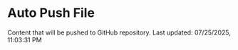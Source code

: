 # Auto Push File

Content that will be pushed to GitHub repository.
Last updated: 07/25/2025, 11:03:31 PM